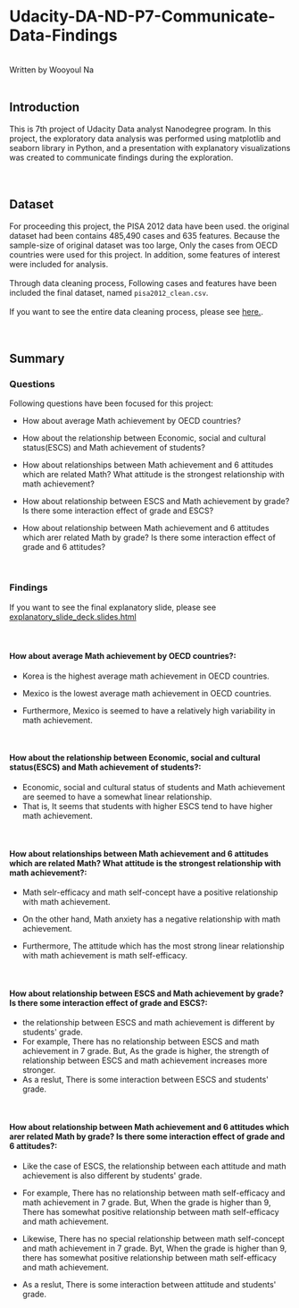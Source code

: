 # Udacity-DA-ND-P7-Communicate-Data-Findings  <br>  
<br>
Written by Wooyoul Na  <br>  
  <br>  

## Introduction   <br>   
  
This is 7th project of Udacity Data analyst Nanodegree program. In this project, the exploratory data analysis was performed using matplotlib and seaborn library in Python, and a presentation with explanatory visualizations was created to communicate findings during the exploration.   <br>   
 <br>   

## Dataset  <br>  

For proceeding this project, the PISA 2012 data have been used. the original dataset had been contains 485,490 cases and 635 features. Because the sample-size of original dataset was too large, Only the cases from OECD countries were used for this project. In addition, some features of interest were included for analysis.  <br>  
Through data cleaning process, Following cases and features have been included the final dataset, named `pisa2012_clean.csv`.  <br>  
If you want to see the entire data cleaning process, please see [here.](pisa2012_cleaning.ipynb).  <br>  
  <br>  

## Summary  <br>  

### Questions <br>  

Following questions have been focused for this project:

 - How about average Math achievement by OECD countries?  <br>  
   
   
 - How about the relationship between Economic, social and cultural status(ESCS) and Math achievement of students?  <br>  
   
   
 - How about relationships between Math achievement and 6 attitudes which are  related Math? What attitude is the strongest relationship with math achievement?  <br>  
   
   
 - How about relationship between ESCS and Math achievement by grade? Is there some interaction effect of grade and ESCS?  <br>  
   
   
 - How about relationship between Math achievement and 6 attitudes which arer related Math by grade? Is there some interaction effect of grade and 6 attitudes? <br>  
 <br>  


### Findings  <br>  

If you want to see the final explanatory slide, please see [explanatory_slide_deck.slides.html](explanatory_slide_deck.slides.html)  <br>  
  <br>  
#### How about average Math achievement by OECD countries?: <br>
 - Korea is the highest average math achievement in OECD countries.  <br>  
   
 - Mexico is the lowest average math achievement in OECD countries.  <br>  
   
 - Furthermore, Mexico is seemed to have a relatively high variability in math achievement.  <br>  
  <br>     
  
#### How about the relationship between Economic, social and cultural status(ESCS) and Math achievement of students?: <br>
 - Economic, social and cultural status of students and Math achievement are seemed to have a somewhat linear relationship.  <br>   
 - That is, It seems that students with higher ESCS tend to have higher math achievement.  <br>  
<br>  

#### How about relationships between Math achievement and 6 attitudes which are  related Math? What attitude is the strongest relationship with math achievement?: <br>  

 - Math selr-efficacy and math self-concept have a positive relationship with math achievement.  <br>   
 - On the other hand, Math anxiety has a negative relationship with math achievement. <br>   
 
 - Furthermore, The attitude which has the most strong linear relationship with math achievement is math self-efficacy. <br>   
 <br>    
 
 
#### How about relationship between ESCS and Math achievement by grade? Is there some interaction effect of grade and ESCS?: <br>  

 - the relationship between ESCS and math achievement is different by students' grade. <br>  
 - For example, There has no relationship between ESCS and math achievement in 7 grade. But, As the grade is higher, the strength of relationship between ESCS and math achievement increases more stronger.
 - As a reslut, There is some interaction between ESCS and students' grade. <br>
  <br>
 
#### How about relationship between Math achievement and 6 attitudes which arer related Math by grade? Is there some interaction effect of grade and 6 attitudes?: <br>
 - Like the case of ESCS, the relationship between each attitude and math achievement is also different by students' grade. <br>  
 - For example, There has no relationship between math self-efficacy and math achievement in 7 grade. But, When the grade is higher than 9, There has somewhat positive relationship between math self-efficacy and math achievement. <br>  
 - Likewise, There has no special relationship between math self-concept and math achievement in 7 grade. Byt, When the grade is higher than 9, there has somewhat positive relationship between math self-efficacy and math achievement. <br>   
 
 - As a reslut, There is some interaction between attitude and students' grade.